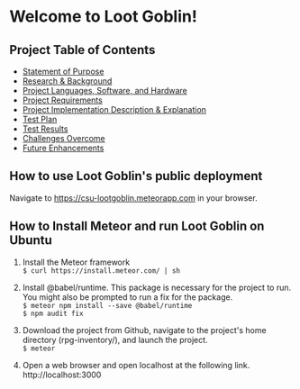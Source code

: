 # Welcome to Loot Goblin! #

## Project Table of Contents ##

- [Statement of Purpose](/docs/statement-of-purpose.md)
- [Research & Background](/docs/research-and-background.md)
- [Project Languages, Software, and Hardware](/docs/project-languages-software-and-hardware.md)
- [Project Requirements](/docs/project-requirements.md)
- [Project Implementation Description & Explanation](/docs/project-implementation-description-and-explanation.md)
- [Test Plan](/docs/test-plan.md)
- [Test Results](/docs/test-results.md)
- [Challenges Overcome](/docs/challenges-overcome.md)
- [Future Enhancements](/docs/future-enhancements.md)

## How to use Loot Goblin's public deployment ##

Navigate to https://csu-lootgoblin.meteorapp.com in your browser.

## How to Install Meteor and run Loot Goblin on Ubuntu ##

1. Install the Meteor framework \
    `$ curl https://install.meteor.com/ | sh`

2. Install @babel/runtime. This package is necessary for the project to run. You might also be prompted to run a fix for the package. \
    `$ meteor npm install --save @babel/runtime` \
    `$ npm audit fix`

3. Download the project from Github, navigate to the project's home directory (rpg-inventory/), and launch the project. \
    `$ meteor`

4. Open a web browser and open localhost at the following link. \
    http://localhost:3000
